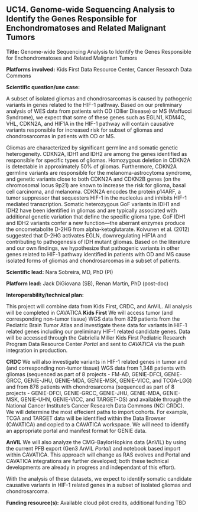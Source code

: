 ## UC14. Genome-wide Sequencing Analysis to Identify the Genes Responsible for Enchondromatoses and Related Malignant Tumors

**Title:** Genome-wide Sequencing Analysis to Identify the Genes Responsible for Enchondromatoses and Related Malignant Tumors

**Platforms involved:** Kids First Data Resource Center, Cancer Research Data Commons

**Scientific question/use case:** 

A subset of isolated gliomas and chondrosarcomas is caused by pathogenic variants in genes related to the HIF-1 pathway. Based on our preliminary analysis of WES data from patients with OD (Ollier Disease) or MS (Maffucci Syndrome), we expect that some of these genes such as EGLN1, KDM4C, VHL, CDKN2A, and HIF1A in the HIF-1 pathway will contain causative variants responsible for increased risk for subset of gliomas and chondrosarcomas in patients with OD or MS.

Gliomas are characterized by significant germline and somatic genetic heterogeneity. CDKN2A, IDH1 and IDH2 are among the genes identified as responsible for specific types of gliomas. Homozygous deletion in CDKN2A is detectable in approximately 50% of gliomas. Furthermore, CDKN2A germline variants are responsible for the melanoma-astrocytoma syndrome, and genetic variants close to both CDKN2A and CDKN2B genes (on the chromosomal locus 9p21) are known to increase the risk for glioma, basal cell carcinoma, and melanoma. CDKN2A encodes the protein p14ARF, a tumor suppressor that sequesters HIF-1 in the nucleolus and inhibits HIF-1 mediated transcription. Somatic heterozygous GoF variants in IDH1 and IDH2 have been identified in gliomas and are typically associated with additional genetic variation that define the specific glioma type. GoF IDH1 and IDH2 variants confer a new function—the aberrant enzymes produce the oncometabolite D-2HG from alpha-ketoglutarate. Koivunen et al. (2012) suggested that D-2HG activates EGLN, downregulating HIF1A and contributing to pathogenesis of IDH mutant gliomas. Based on the literature and our own findings, we hypothesize that pathogenic variants in other genes related to HIF-1 pathway identified in patients with OD and MS cause isolated forms of gliomas and chondrosarcomas in a subset of patients.

**Scientific lead:** Nara Sobreira, MD, PhD (PI)

**Platform lead:** Jack DiGiovana (SB), Renan Martin, PhD (post-doc)

**Interoperability/technical plan:** 

This project will combine data from Kids First, CRDC, and AnVIL. All analysis will be completed in CAVATICA
**Kids First**
We will access tumor (and corresponding non-tumor tissue) WGS data from 829 patients from the Pediatric Brain Tumor Atlas and investigate these data for variants in HIF-1 related genes including our preliminary HIF-1 related candidate genes. Data will be accessed through the Gabriella Miller Kids First Pediatric Research Program Data Resource Center *Portal* and sent to *CAVATICA* via the push integration in production. 

**CRDC**
We will also investigate variants in HIF-1 related genes in tumor and (and corresponding non-tumor tissue) WGS data from 1,348 patients with gliomas (sequenced as part of 8 projects - FM-AD, GENIE-DFCI, GENIE-GRCC, GENIE-JHU, GENIE-MDA, GENIE-MSK, GENIE-VICC, and TCGA-LGG) and from 878 patients with chondrosarcoma (sequenced as part of 8 projects - GENIE-DFCI, GENIE-GRCC, GENIE-JHU, GENIE-MDA, GENIE-MSK, GENIE-UHN, GENIE-VICC, and TARGET-OS) and available through the National Cancer Institute’s Cancer Research Data Commons (NCI CRDC). We will determine the most effecient paths to import cohorts. For example, TCGA and TARGET data will be identified within the Data Browser (CAVATICA) and copied to a CAVATICA workspace. We will need to identify an appropriate portal and manifest format for GENIE data.

**AnVIL**
We will also analyze the CMG-BaylorHopkins data (AnVIL) by using the current PFB export (Gen3 AnVIL _Portal_) and notebook based import within CAVATICA. This approach will change as RAS evolves and Portal and CAVATICA integrations are further developed; both these technical developments are already in progress and independant of this effort). 


With the analysis of these datasets, we expect to identify somatic candidate causative variants in HIF-1 related genes in a subset of isolated gliomas and chondrosarcoma.

**Funding resource(s):**  Available cloud pilot credits, additional funding TBD
